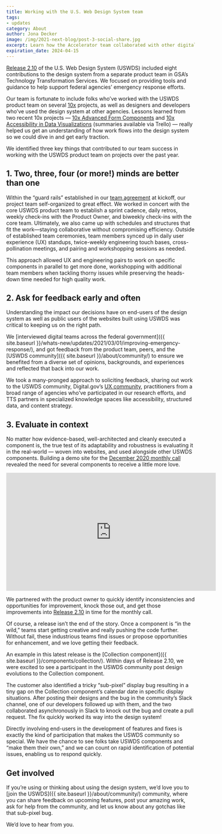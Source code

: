 ```yaml
---
title: Working with the U.S. Web Design System team
tags:
- updates
category: About
author: Jona Decker
image: /img/2021-next-blog/post-3-social-share.jpg
excerpt: Learn how the Accelerator team collaborated with other digital teams and end-users across the federal government to bring new and updated components to the USWDS community in Release 2.10.
expiration_date: 2024-04-15
---
```


[Release 2.10](https://github.com/uswds/uswds/releases/tag/v2.10.0) of the U.S. Web Design System (USWDS) included eight contributions to the design system from a separate product team in GSA’s Technology Transformation Services. We focused on providing tools and guidance to help support federal agencies’ emergency response efforts.

Our team is fortunate to include folks who’ve worked with the USWDS product team on several [10x](https://10x.gsa.gov/) projects, as well as designers and developers who’ve used the design system at other agencies. Lessons learned from two recent 10x projects — [10x Advanced Form Components](https://trello.com/c/r9uQ20rP/75-uswds-advanced-form-controls-formerly-digital-forms-experience-pack) and [10x Accessibility in Data Visualizations](https://trello.com/c/OOOres7a/63-improving-accessibility-in-data-visualizations-formerly-uswds-visualization-tool) (summaries available via Trello) — really helped us get an understanding of how work flows into the design system so we could dive in and get early traction.

We identified three key things that contributed to our team success in working with the USWDS product team on projects over the past year.

## 1. Two, three, four (or more!) minds are better than one

Within the “guard rails” established in our [team agreement](https://tech.gsa.gov/guides/agile_team_working_agreement/) at kickoff, our project team self-organized to great effect. We worked in concert with the core USWDS product team to establish a sprint cadence, daily retros, weekly check-ins with the Product Owner, and biweekly check-ins with the core team. Ultimately, we also came up with schedules and structures that fit the work—staying collaborative without compromising efficiency. Outside of established team ceremonies, team members synced up in daily user experience (UX) standups, twice-weekly engineering touch bases, cross-pollination meetings, and pairing and workshopping sessions as needed.

This approach allowed UX and engineering pairs to work on specific components in parallel to get more done, workshopping with additional team members when tackling thorny issues while preserving the heads-down time needed for high quality work.

## 2. Ask for feedback early and often

Understanding the impact our decisions have on end-users of the design system as well as public users of the websites built using USWDS was critical to keeping us on the right path.

We [interviewed digital teams across the federal government]({{ site.baseurl }}/whats-new/updates/2021/03/01/improving-emergency-response/), and got feedback from the product team, peers, and the [USWDS community]({{ site.baseurl }}/about/community/) to ensure we benefited from a diverse set of opinions, backgrounds, and experiences and reflected that back into our work.

We took a many-pronged approach to soliciting feedback, sharing out work to the USWDS community, Digital.gov’s [UX community](https://digital.gov/communities/user-experience/), practitioners from a broad range of agencies who’ve participated in our research efforts, and TTS partners in specialized knowledge spaces like accessibility, structured data, and content strategy.

## 3. Evaluate in context

No matter how evidence-based, well-architected and cleanly executed a component is, the true test of its adaptability and robustness is evaluating it in the real-world — woven into websites, and used alongside other USWDS components. Building a demo site for the [December 2020 monthly call](https://www.youtube.com/watch?v=OhtiTfKAIRw&feature=emb_logo) revealed the need for several components to receive a little more love.

<iframe title="USWDS Monthly Call for December 2020" class="width-full maxw-full" width="560" height="315" src="https://www.youtube.com/embed/OhtiTfKAIRw" frameborder="0" allow="accelerometer; autoplay; clipboard-write; encrypted-media; gyroscope; picture-in-picture" allowfullscreen></iframe>

We partnered with the product owner to quickly identify inconsistencies and opportunities for improvement, knock those out, and get those improvements into [Release 2.10](https://github.com/uswds/uswds/releases/tag/v2.10.0) in time for the monthly call.

Of course, a release isn’t the end of the story. Once a component is “in the wild,” teams start getting creative and really pushing the code further. Without fail, these industrious teams find issues or propose opportunities for enhancement, and we love getting their feedback.

An example in this latest release is the [Collection component]({{ site.baseurl }}/components/collection/). Within days of Release 2.10, we were excited to see a participant in the USWDS community post design evolutions to the Collection component.

The customer also identified a tricky “sub-pixel” display bug resulting in a tiny gap on the Collection component’s calendar date in specific display situations. After posting their designs and the bug in the community’s Slack channel, one of our developers followed up with them, and the two collaborated asynchronously in Slack to knock out the bug and create a pull request. The fix quickly worked its way into the design system!

Directly involving end-users in the development of features and fixes is exactly the kind of participation that makes the USWDS community so special. We have the chance to see folks take USWDS components and “make them their own,” and we can count on rapid identification of potential issues, enabling us to respond quickly.

## Get involved

If you’re using or thinking about using the design system, we’d love you to [join the USWDS]({{ site.baseurl }}/about/community/) community, where you can share feedback on upcoming features, post your amazing work, ask for help from the community, and let us know about any gotchas like that sub-pixel bug.

We’d love to hear from you.
